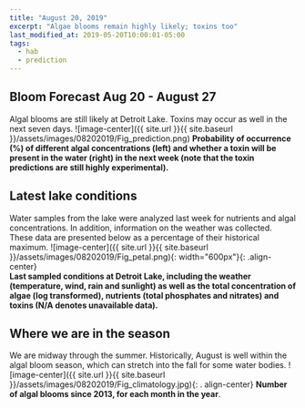 ```yaml
---
title: "August 20, 2019"
excerpt: "Algae blooms remain highly likely; toxins too"
last_modified_at: 2019-05-20T10:00:01-05:00
tags: 
  - hab
  - prediction
---
```

## Bloom Forecast Aug 20 - August 27
Algal blooms are still likely at Detroit Lake. Toxins may occur as well in the next seven days.
![image-center]({{ site.url }}{{ site.baseurl }}/assets/images/08202019/Fig_prediction.png)
__Probability of occurrence (%) of different algal concentrations (left) and whether a toxin will be  present in the water (right) in the next week (note that the toxin predictions are still highly      experimental).__

## Latest lake conditions
Water samples from the lake were analyzed last week for nutrients and algal concentrations. In       addition, information on the weather was collected. These data are presented below as a percentage   of their historical maximum.
![image-center]({{ site.url }}{{ site.baseurl }}/assets/images/08202019/Fig_petal.png){:             width="600px"}{: .align-center}
<br clear="all" />
__Last sampled conditions at Detroit Lake, including the weather (temperature, wind, rain and        sunlight) as well as the total concentration of algae (log transformed), nutrients (total phosphates and nitrates) and  toxins (N/A denotes unavailable data).__

## Where we are in the season
We are midway through the summer. Historically, August is well within the algal bloom season, which  can stretch into the fall for some water bodies.
![image-center]({{ site.url }}{{ site.baseurl }}/assets/images/08202019/Fig_climatology.jpg){: .     align-center}
__Number of algal blooms since 2013, for each month in the year__.
